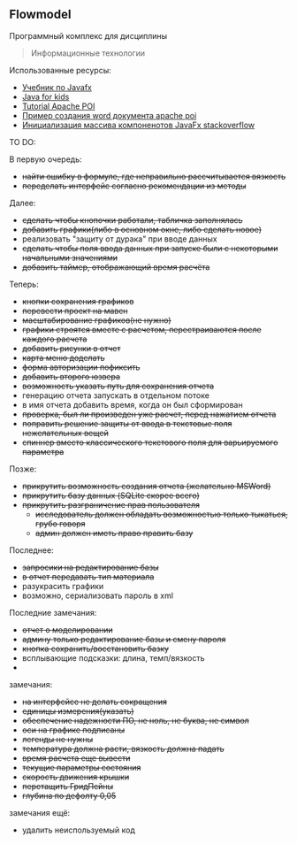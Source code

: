 ## Flowmodel

Программный комплекс для дисциплины
>Информационные технологии


Использованные ресурсы:
+ [Учебник по Javafx](http://code.makery.ch/library/javafx-8-tutorial/ru)
+ [Java for kids](http://yfain.github.io/Java4Kids/)
+ [Tutorial Apache POI](https://www.tutorialspoint.com/apache_poi_word/index.htm)
+ [Пример создания word документа apache poi](http://javadevblog.com/sozdanie-dokumenta-word-v-formate-docx-s-pomoshh-yu-apache-poi.html)
+ [Инициализация массива компоненотов JavaFx stackoverflow](http://stackoverflow.com/questions/28587297/create-array-of-label-using-fxml-in-javafx)

TO DO:

В первую очередь:
+ ~~найти ошибку в формуле, где неправильно рассчитывается вязкость~~
+ ~~переделать интерфейс согласно рекомендации из методы~~

Далее:
+ ~~сделать чтобы кнопочки работали, табличка заполнялась~~
+ ~~добавить графики(либо в основном окне, либо сделать новое)~~
+ реализовать "защиту от дурака" при вводе данных
+ ~~сделать чтобы поля ввода данных при запуске были с некоторыми начальными значениями~~
+ ~~добавить таймер, отображающий время расчёта~~

Теперь:
+ ~~кнопки сохранения графиков~~
+ ~~перевести проект на мавен~~
+ ~~масштабирование графиков(не нужно)~~
+ ~~графики строятся вместе с расчетом, перестраиваются после каждого расчета~~
+ ~~добавить рисунки в отчет~~
+ ~~карта меню доделать~~
+ ~~форма авторизации пофиксить~~
+ ~~добавить второго юзвера~~
+ ~~возможность указать путь для сохранения отчета~~
+ генерацию отчета запускать в отдельном потоке
+ в имя отчета добавить время, когда он был сформирован
+ ~~проверка, был ли произведен уже расчет, перед нажатием отчета~~
+ ~~поправить решение защиты от ввода в текстовые поля нежелательных вещей~~
+ ~~спиннер вместо классического текстового поля для варьируемого параметра~~



Позже:
+ ~~прикрутить возможность создания отчета (желательно MSWord)~~
+ ~~прикрутить базу данных (SQLite скорее всего)~~
+ ~~прикрутить разграничение прав пользователя~~
  +  ~~исследователь должен обладать возможностью только тыкаться, грубо говоря~~
  +  ~~админ должен иметь право править базу~~
  
  
Последнее:
+ ~~запросики на редактирование базы~~
+ ~~в отчет передавать тип материала~~
+ разукрасить графики
+ возможно, сериализовать пароль в xml

Последние замечания:
+ ~~отчет о моделировании~~
+ ~~админу только редактирование базы и смену пароля~~
+ ~~кнопка сохранить/восстановить базку~~
+ всплывающие подсказки: длина, темп/вязкость
+ 
  
замечания:
+ ~~на интерфейсе не делать сокращения~~
+ ~~единицы измерения(указать)~~
+ ~~обеспечение надежности ПО, не ноль, не буква, не символ~~
+ ~~оси на графике подписаны~~
+ ~~легенды не нужны~~
+ ~~температура должна расти, вязкость должна падать~~
+ ~~время расчета еще вывести~~
+ ~~текущие параметры состояния~~
+ ~~скорость движения крышки~~
+ ~~перетащить ГридПейны~~
+ ~~глубина по дефолту 0,05~~

замечания ещё:
+ удалить неиспользуемый код
 

